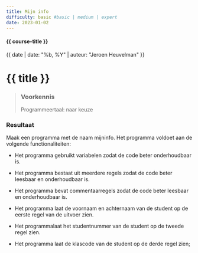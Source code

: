 ```yaml
---
title: Mijn info
difficulty: basic #basic | medium | expert
date: 2023-01-02
---
```


#### {{ course-title }}
{{ date | date: "%b, %Y" | auteur: "Jeroen Heuvelman" }}


# {{ title }}

> ### Voorkennis
> Programmeertaal: naar keuze

### Resultaat
Maak een programma met de naam mijninfo. Het programma voldoet aan de
volgende functionaliteiten:

- Het programma gebruikt variabelen zodat de code beter onderhoudbaar
  is.

- Het programma bestaat uit meerdere regels zodat de code beter leesbaar
  en onderhoudbaar is.

- Het programma bevat commentaarregels zodat de code beter leesbaar en
  onderhoudbaar is.

- Het programma laat de voornaam en achternaam van de student op de
  eerste regel van de uitvoer zien.

- Het programmalaat het studentnummer van de student op de tweede regel
  zien.

- Het programma laat de klascode van de student op de derde regel zien;
